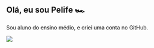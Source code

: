 ## Olá, eu sou Pelife 🏎️

Sou aluno do ensino médio, e criei uma conta no GitHub.

![](https://media1.tenor.com/m/Za0xjZTF3voAAAAC/f1.gif)
